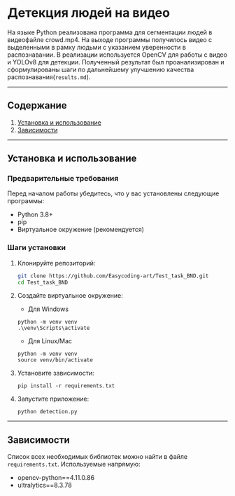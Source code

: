 # Детекция людей на видео
На языке Python реализована программа для сегментации людей в видеофайле crowd.mp4. На выходе программы получилось видео с выделенными в рамку людьми с указанием уверенности в распознавании. В реализации используется OpenCV для работы с видео и YOLOv8 для детекции.
Полученный результат был проанализирован и сформулированы шаги по дальнейшему улучшению качества распознавания(`results.md`).

---

## Содержание
1. [Установка и использование](#установка)
2. [Зависимости](#зависимости)

---

## Установка и использование

### Предварительные требования
Перед началом работы убедитесь, что у вас установлены следующие программы:
- Python 3.8+
- pip
- Виртуальное окружение (рекомендуется)

### Шаги установки
1. Клонируйте репозиторий:
   ```bash
   git clone https://github.com/Easycoding-art/Test_task_BND.git
   cd Test_task_BND
   ```

2. Создайте виртуальное окружение:
   - Для Windows
   ```
   python -m venv venv
   .\venv\Scripts\activate
   ```
   
   - Для Linux/Mac
   ```
   python -m venv venv
   source venv/bin/activate
   ```

3. Установите зависимости:
   ```
   pip install -r requirements.txt
   ```

4. Запустите приложение:
   ```
   python detection.py
   ```

---

## Зависимости

Список всех необходимых библиотек можно найти в файле `requirements.txt`. Используемые напрямую:
- opencv-python==4.11.0.86
- ultralytics==8.3.78

